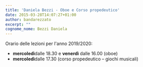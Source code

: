 ```yaml
---
title: 'Daniela Bezzi - Oboe e Corso propedeutico'
date: 2015-03-28T14:07:27+01:00
author: bandarezzato
excerpt: ""
cognome_nome: Bezzi Daniela
---
```

Orario delle lezioni per l'anno 2019/2020:

  * **mercoledì**dalle 18.30&nbsp;e **venerdì** dalle 16.00 (oboe)
  * **mercoledì**dalle 17.30 (corso propedeutico &#8211; giochi musicali)